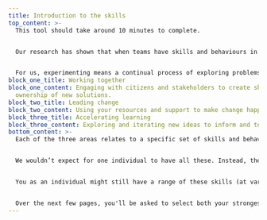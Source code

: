 ```yaml
---
title: Introduction to the skills
top_content: >-
  This tool should take around 10 minutes to complete. 


  Our research has shown that when teams have skills and behaviours in the following three areas, they’re more likely to be successful at experimenting and problem solving. This means they are more effective, efficient and impactful in their work.


  For us, experimenting means a continual process of exploring problems from new perspectives, and testing and iterating possible solutions to learn what works and what doesn’t.
block_one_title: Working together
block_one_content: Engaging with citizens and stakeholders to create shared
  ownership of new solutions.
block_two_title: Leading change
block_two_content: Using your resources and support to make change happen.
block_three_title: Accelerating learning
block_three_content: Exploring and iterating new ideas to inform and test solutions.
bottom_content: >-
  Each of the three areas relates to a specific set of skills and behaviours.


  We wouldn’t expect for one individual to have all these. Instead, they should be spread across a wider team. The challenge (and opportunity) is to combine them in ways that make the team greater than its individual members.


  You as an individual might still have a range of these skills (at varying degrees of strength) across all three areas. Or you may naturally gravitate to only one or two of them.


  Over the next few pages, you'll be asked to select both your strongest and least strong skills and attitudes. From this, we'll show you the roles you're most likely to play in a team as well as how you can develop each skill.
---
```

